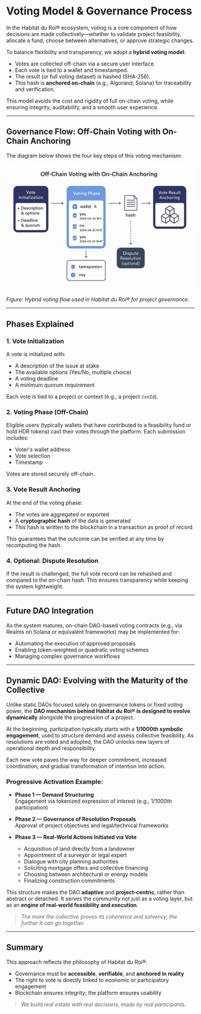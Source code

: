 # Voting Model & Governance Process

In the Habitat du Roi® ecosystem, voting is a core component of how decisions are made collectively—whether to validate project feasibility, allocate a fund, choose between alternatives, or approve strategic changes.

To balance flexibility and transparency, we adopt a **hybrid voting model**:  
- Votes are collected off-chain via a secure user interface.  
- Each vote is tied to a wallet and timestamped.  
- The result (or full voting dataset) is hashed (SHA-256).  
- This hash is **anchored on-chain** (e.g., Algorand, Solana) for traceability and verification.

This model avoids the cost and rigidity of full on-chain voting, while ensuring integrity, auditability, and a smooth user experience.

---

## Governance Flow: Off-Chain Voting with On-Chain Anchoring

The diagram below shows the four key steps of this voting mechanism:

![Off-Chain Voting with On-Chain Anchoring](./docs/images/VOTE_MODEL_PROCESS.png)

*Figure: Hybrid voting flow used in Habitat du Roi® for project governance.*

---

## Phases Explained

### 1. Vote Initialization
A vote is initialized with:
- A description of the issue at stake
- The available options (Yes/No, multiple choice)
- A voting deadline
- A minimum quorum requirement

Each vote is tied to a project or context (e.g., a project `txnId`).

### 2. Voting Phase (Off-Chain)
Eligible users (typically wallets that have contributed to a feasibility fund or hold HDR tokens) cast their votes through the platform. Each submission includes:
- Voter's wallet address
- Vote selection
- Timestamp

Votes are stored securely off-chain.

### 3. Vote Result Anchoring
At the end of the voting phase:
- The votes are aggregated or exported
- A **cryptographic hash** of the data is generated
- This hash is written to the blockchain in a transaction as proof of record

This guarantees that the outcome can be verified at any time by recomputing the hash.

### 4. Optional: Dispute Resolution
If the result is challenged, the full vote record can be rehashed and compared to the on-chain hash. This ensures transparency while keeping the system lightweight.

---

## Future DAO Integration

As the system matures, on-chain DAO-based voting contracts (e.g., via Realms on Solana or equivalent frameworks) may be implemented for:
- Automating the execution of approved proposals
- Enabling token-weighted or quadratic voting schemes
- Managing complex governance workflows

---

## Dynamic DAO: Evolving with the Maturity of the Collective

Unlike static DAOs focused solely on governance tokens or fixed voting power, the **DAO mechanism behind Habitat du Roi® is designed to evolve dynamically** alongside the progression of a project.

At the beginning, participation typically starts with a **1/1000th symbolic engagement**, used to structure demand and assess collective feasibility. As resolutions are voted and adopted, the DAO unlocks new layers of operational depth and responsibility.

Each new vote paves the way for deeper commitment, increased coordination, and gradual transformation of intention into action.

### Progressive Activation Example:

- **Phase 1 — Demand Structuring**  
  Engagement via tokenized expression of interest (e.g., 1/1000th participation)

- **Phase 2 — Governance of Resolution Proposals**  
  Approval of project objectives and legal/technical frameworks

- **Phase 3 — Real-World Actions Initiated via Vote**  
  - Acquisition of land directly from a landowner  
  - Appointment of a surveyor or legal expert  
  - Dialogue with city planning authorities  
  - Soliciting mortgage offers and collective financing  
  - Choosing between architectural or energy models  
  - Finalizing construction commitments

This structure makes the DAO **adaptive** and **project-centric**, rather than abstract or detached. It serves the community not just as a voting layer, but as an **engine of real-world feasibility and execution**.

> *The more the collective proves its coherence and solvency, the further it can go together.*

---

## Summary

This approach reflects the philosophy of Habitat du Roi®:
- Governance must be **accessible**, **verifiable**, and **anchored in reality**
- The right to vote is directly linked to economic or participatory engagement
- Blockchain ensures integrity; the platform ensures usability

> *We build real estate with real decisions, made by real participants.*
